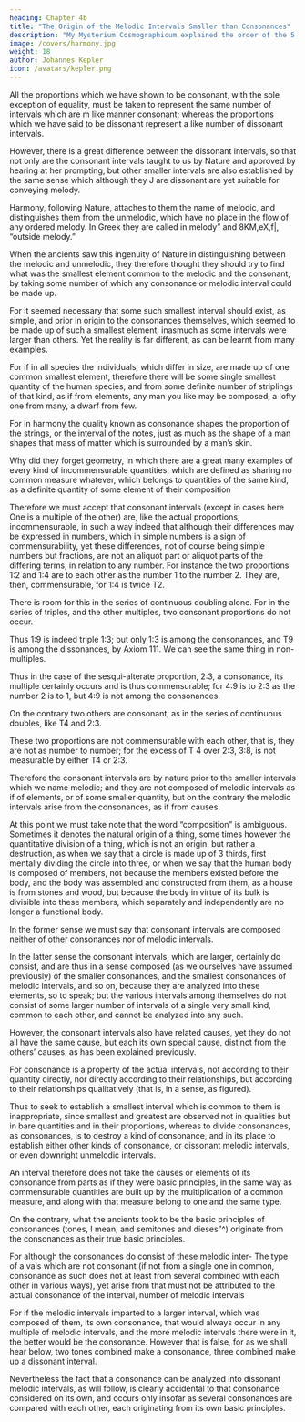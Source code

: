 ```yaml
---
heading: Chapter 4b
title: "The Origin of the Melodic Intervals Smaller than Consonances"
description: "My Mysterium Cosmographicum explained the order of the 5 solids in the world"
image: /covers/harmony.jpg
weight: 18
author: Johannes Kepler
icon: /avatars/kepler.png
---
```



All the proportions which we have shown to be consonant, with the sole exception of equality, must be taken to represent the same number of intervals which are m like manner consonant; whereas the proportions which we have said to be dissonant represent a like number of dissonant intervals.

However, there is a great difference between the dissonant intervals, so that not only are the consonant intervals taught to us by Nature and approved by hearing at her prompting, but other smaller intervals are also established by the same sense
which although they J are dissonant are yet suitable for conveying melody.

Harmony, following Nature, attaches to them the name of melodic, and distinguishes them from the unmelodic, which have no place in the flow of any ordered melody. In Greek they are called in melody” and 8KM,eX,f|, “outside melody.”

When the ancients saw this ingenuity of Nature in distinguishing between the melodic and unmelodic, they therefore thought they should try to find what was the smallest element common to the melodic and the consonant, by taking some number of which any consonance or melodic interval could be made up.

For it seemed necessary that some such smallest interval should exist, as simple, and prior in origin to the
consonances themselves, which seemed to be made up of such a smallest element, inasmuch as some intervals were larger than others. Yet the reality is far different, as can be learnt from many examples.

For if in all species the individuals, which differ in size, are made up of one common smallest element, therefore there will be some single smallest quantity of the human species; and from some definite number of striplings of that kind, as if from elements, any man you like may be composed, a lofty one from many, a dwarf from few. 

For in harmony the quality known as consonance shapes the proportion of the strings, or the interval of the notes, just as much as the shape of a man shapes that mass of matter which is surrounded by a man’s skin.

Why did they forget geometry, in which there are a great many examples of every kind of incommensurable quantities, which are defined as sharing no common measure whatever, which belongs to quantities of the same kind, as a definite quantity of some element of their composition

Therefore we must accept that consonant intervals (except in cases here One is a multiple of the other) are, like the actual proportions, incommensurable, in such a way indeed that although their differences may be expressed in numbers, which in simple numbers is a sign of commensurability, yet these differences, not of course being simple numbers but fractions, are not an aliquot part or aliquot parts of the differing terms, in relation to any number. For instance the two
proportions 1:2 and 1:4 are to each other as the number 1 to the
number 2. They are, then, commensurable, for 1:4 is twice T2. 

There is room for this in the series of continuous doubling alone. For in the series of triples, and the other multiples, two consonant proportions do not occur.

Thus 1:9 is indeed triple 1:3; but only 1:3 is among the consonances, and T9 is among the dissonances, by Axiom 111. We
can see the same thing in non-multiples. 

Thus in the case of the sesqui-alterate proportion, 2:3, a consonance, its multiple certainly occurs and is thus commensurable; for 4:9 is to 2:3 as the number 2 is to 1, but 4:9 is not among the consonances.

On the contrary two others are consonant, as in the series of continuous doubles, like T4 and 2:3.

These two proportions are not commensurable with each other, that is, they are not as number to number; for the excess of T 4 over 2:3, 3:8, is not measurable by either T4 or 2:3.

Therefore the consonant intervals are by nature prior to the smaller intervals which we name melodic; and they are not composed of melodic intervals as if of elements, or of some smaller quantity, but on the contrary the melodic intervals arise from the consonances, as if from causes.

At this point we must take note that the word “composition” is ambiguous. Sometimes it denotes the natural origin of a thing, some times however the quantitative division of a thing, which is not an origin, but rather a destruction, as when we say that a circle is made up of 3 thirds, first mentally dividing the circle into three, or when we say that the human body is composed of members, not because the members existed before the body, and the body was assembled and constructed from them, as a house is from stones and wood, but because the body in virtue of its bulk is divisible into these members, which separately and independently are no longer a functional body.


In the former sense we must say that consonant intervals are composed neither of other consonances nor of melodic intervals. 

In the latter sense the consonant intervals, which are larger, certainly do consist, and are thus in a sense composed (as we ourselves have assumed previously) of the smaller consonances, and the smallest consonances of melodic intervals, and so on, because they are analyzed into these elements, so to speak; but the various intervals among themselves do not consist of some larger number of intervals of a single very small kind, common to each other, and cannot be analyzed into any such. 

However, the consonant intervals also have related causes, yet they do not all have the same cause, but each its own special cause, distinct from the others’ causes, as has been explained previously. 

For consonance is a property of the actual intervals, not according to their quantity directly, nor directly according to their relationships, but according to their relationships qualitatively (that is, in a sense, as figured).

Thus to seek to establish a smallest interval which is common to them is inappropriate, since smallest and greatest are observed not in qualities but in bare quantities and in their proportions, whereas to divide consonances, as consonances, is to destroy a kind of consonance, and in its place to establish either other kinds of consonance, or dissonant
melodic intervals, or even downright unmelodic intervals.

An interval therefore does not take the causes or elements of its consonance from parts as if they were basic principles, in the same way as commensurable quantities are built up by the multiplication of a common measure, and along with that measure belong to one and the same type. 

On the contrary, what the ancients took to be the basic principles of consonances (tones, I mean, and semitones and dieses”^) originate from the consonances as their true basic principles. 

For although the consonances do consist of these melodic inter- The type of a vals which are not consonant (if not from a single one in common, consonance as such does not at least from several combined with each other in various ways), yet arise from that must not be attributed to the actual consonance of the interval, number of melodic intervals

For if the melodic intervals imparted to a larger interval, which was composed of them, its own consonance, that would always occur in any multiple of melodic intervals, and the more melodic intervals there were in it, the better would be the consonance. However that is false, for as we shall hear below, two tones combined make a consonance, three combined make up a dissonant interval.

Nevertheless the fact that a consonance can be analyzed into dissonant melodic intervals, as will follow, is clearly accidental to that consonance considered on its own, and occurs only insofar as several consonances are compared with each other, each originating from its own basic principles.
